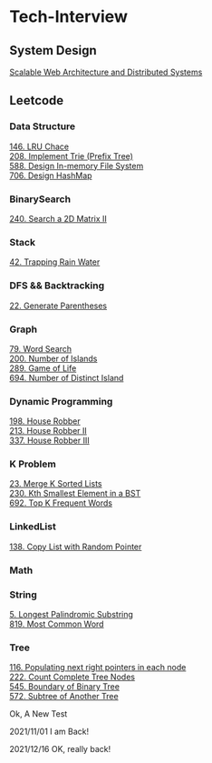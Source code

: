 # Tech-Interview

## System Design

[Scalable Web Architecture and Distributed Systems](https://github.com/Renewwen/techInterview/blob/master/systemDesign/ScalableWebArchitectureAndDistributedSystem.md)

## Leetcode

### Data Structure
[146. LRU Chace](https://github.com/Renewwen/techInterview/blob/master/leetcode/DataStructure/146_LRU.md)  
[208. Implement Trie (Prefix Tree)](https://github.com/Renewwen/techInterview/blob/master/leetcode/DataStructure/208_ImplementTrie.md)  
[588. Design In-memory File System](https://github.com/Renewwen/techInterview/blob/master/leetcode/DataStructure/588_DesignIn-MemoryFileSystem.md)  
[706. Design HashMap](https://github.com/Renewwen/techInterview/blob/master/leetcode/DataStructure/706_DesignHashmap.md)  

### BinarySearch
[240. Search a 2D Matrix II](https://github.com/Renewwen/techInterview/blob/master/leetcode/BinarySearch/240_SearchA2DMatrixII.md)

### Stack
[42. Trapping Rain Water](https://github.com/Renewwen/techInterview/blob/master/leetcode/Stack/42_TrappingRainWater.md)

### DFS && Backtracking
[22. Generate Parentheses](https://github.com/Renewwen/techInterview/blob/master/leetcode/DFS/22_GenerateParentheses.md)

### Graph
[79. Word Search](https://github.com/Renewwen/techInterview/blob/master/leetcode/Graph/79_WordSearch.md)  
[200. Number of Islands](https://github.com/Renewwen/techInterview/blob/master/leetcode/Graph/200_NumberOfIslands.md)  
[289. Game of Life](https://github.com/Renewwen/techInterview/blob/master/leetcode/Graph/289_GameOfLife.md)  
[694. Number of Distinct Island](https://github.com/Renewwen/techInterview/blob/master/leetcode/Graph/694_NumberOfDistinctIslands.md)

### Dynamic Programming
[198. House Robber](https://github.com/Renewwen/techInterview/blob/master/leetcode/DP/198_HouseRobber.md)  
[213. House Robber II](https://github.com/Renewwen/techInterview/blob/master/leetcode/DP/213_HouseRobber_II.md)  
[337. House Robber III](https://github.com/Renewwen/techInterview/blob/master/leetcode/DP/337_HouseRobber_III.md)  

### K Problem
[23. Merge K Sorted Lists](https://github.com/Renewwen/techInterview/blob/master/leetcode/K%20Problem/23_MergeKSortedLists.md)  
[230. Kth Smallest Element in a BST](https://github.com/Renewwen/techInterview/blob/master/leetcode/K%20Problem/230_KthSmallestElementInABST.md)  
[692. Top K Frequent Words](https://github.com/Renewwen/techInterview/blob/master/leetcode/K%20Problem/692_TopKFrequentWords.md)

### LinkedList
[138. Copy List with Random Pointer](https://github.com/Renewwen/techInterview/blob/master/leetcode/LinkedList/138_CopyListWithRandomPointer.md)

### Math

### String
[5. Longest Palindromic Substring](https://github.com/Renewwen/techInterview/blob/master/leetcode/String/5_LongestPalindromicSubstring.md)  
[819. Most Common Word](https://github.com/Renewwen/techInterview/blob/master/leetcode/String/819_MostCommonWord.md)

### Tree
[116. Populating next right pointers in each node](https://github.com/Renewwen/techInterview/blob/master/leetcode/Tree/116_PopulatingNextRightPointersInEachNode.md)  
[222. Count Complete Tree Nodes](https://github.com/Renewwen/techInterview/blob/master/leetcode/Tree/222_CountCompleteTreeNodes.md)  
[545. Boundary of Binary Tree](https://github.com/Renewwen/techInterview/blob/master/leetcode/Tree/545_BoundaryOfBinaryTree.md)  
[572. Subtree of Another Tree](https://github.com/Renewwen/techInterview/blob/master/leetcode/Tree/572_SubtreeOfAnotherTree.md)  

Ok, A New Test

2021/11/01
I am Back!

2021/12/16
OK, really back!